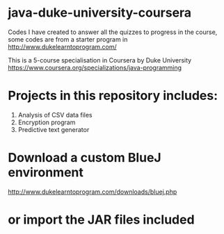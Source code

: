 # java-duke-university-coursera
Codes I have created to answer all the quizzes to progress in the course, some codes are from a starter program in http://www.dukelearntoprogram.com/

This is a 5-course specialisation in Coursera by Duke University 
https://www.coursera.org/specializations/java-programming

# Projects in this repository includes:
1. Analysis of CSV data files
2. Encryption program
3. Predictive text generator

# Download a custom BlueJ environment
http://www.dukelearntoprogram.com/downloads/bluej.php

# or import the JAR files included

